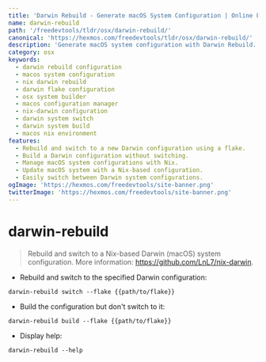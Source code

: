 ```yaml
---
title: 'Darwin Rebuild - Generate macOS System Configuration | Online Free DevTools by Hexmos'
name: darwin-rebuild
path: '/freedevtools/tldr/osx/darwin-rebuild/'
canonical: 'https://hexmos.com/freedevtools/tldr/osx/darwin-rebuild/'
description: 'Generate macOS system configuration with Darwin Rebuild. Easily switch and build Nix-based configurations for your macOS system. Free online tool, no registration required.'
category: osx
keywords:
  - darwin rebuild configuration
  - macos system configuration
  - nix darwin rebuild
  - darwin flake configuration
  - osx system builder
  - macos configuration manager
  - nix-darwin configuration
  - darwin system switch
  - darwin system build
  - macos nix environment
features:
  - Rebuild and switch to a new Darwin configuration using a flake.
  - Build a Darwin configuration without switching.
  - Manage macOS system configurations with Nix.
  - Update macOS system with a Nix-based configuration.
  - Easily switch between Darwin system configurations.
ogImage: 'https://hexmos.com/freedevtools/site-banner.png'
twitterImage: 'https://hexmos.com/freedevtools/site-banner.png'
---
```


# darwin-rebuild

> Rebuild and switch to a Nix-based Darwin (macOS) system configuration.
> More information: <https://github.com/LnL7/nix-darwin>.

- Rebuild and switch to the specified Darwin configuration:

`darwin-rebuild switch --flake {{path/to/flake}}`

- Build the configuration but don't switch to it:

`darwin-rebuild build --flake {{path/to/flake}}`

- Display help:

`darwin-rebuild --help`
